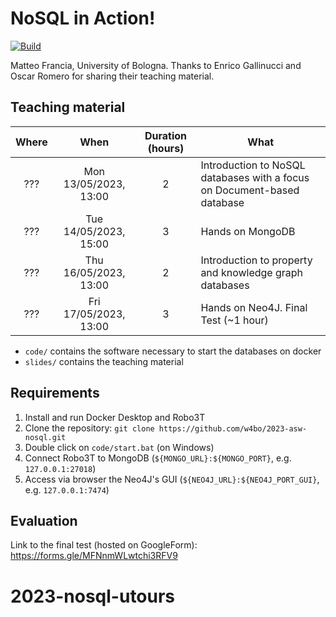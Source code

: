 # NoSQL in Action!

[![Build](https://github.com/w4bo/teaching-nosql-tours/actions/workflows/build.yml/badge.svg)](https://github.com/w4bo/teaching-nosql-tours/actions/workflows/build.yml)

Matteo Francia, University of Bologna.
Thanks to Enrico Gallinucci and Oscar Romero for sharing their teaching material.

## Teaching material

| Where |          When         | Duration (hours) | What                                                                    |
|:-----:|:---------------------:|:----------------:|-------------------------------------------------------------------------|
|  ???  | Mon 13/05/2023, 13:00 |         2        | Introduction to NoSQL databases with a focus on Document-based database |
|  ???  | Tue 14/05/2023, 15:00 |         3        | Hands on MongoDB                                                        |
|  ???  | Thu 16/05/2023, 13:00 |         2        | Introduction to property and knowledge graph databases                  |
|  ???  | Fri 17/05/2023, 13:00 |         3        | Hands on Neo4J. Final Test (~1 hour)                                    |

- `code/` contains the software necessary to start the databases on docker
- `slides/` contains the teaching material

## Requirements

1. Install and run Docker Desktop and Robo3T
1. Clone the repository: `git clone https://github.com/w4bo/2023-asw-nosql.git`
1. Double click on `code/start.bat` (on Windows)
1. Connect Robo3T to MongoDB (`${MONGO_URL}:${MONGO_PORT}`, e.g. `127.0.0.1:27018`)
1. Access via browser the Neo4J's GUI (`${NEO4J_URL}:${NEO4J_PORT_GUI}`, e.g. `127.0.0.1:7474`)

## Evaluation

Link to the final test (hosted on GoogleForm): https://forms.gle/MFNnmWLwtchi3RFV9 
# 2023-nosql-utours

